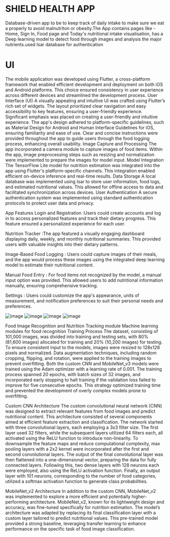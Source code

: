 # SHIELD HEALTH APP
Database-driven app to be to keep track of daily intake to make sure we eat a properly to avoid malnutriton or obesity.The App contains pages like - Home, Sign In, Food page and Today's nutritional intake visualisation, has a Deep learning model to detect food through images and analysis the major nutrients.used Isar database for authentication

# UI
The mobile application was developed using Flutter, a cross-platform framework that enabled efficient development and deployment on both iOS and Android platforms. This choice ensured consistency in user experience across different devices and streamlined the development process.
User Interface (UI)
A visually appealing and intuitive UI was crafted using Flutter’s rich set of widgets. The layout prioritized clear navigation and easy accessibility to key features, ensuring a user-friendly experience.
Significant emphasis was placed on creating a user-friendly and intuitive experience. The app's design adhered to platform-specific guidelines, such as Material Design for Android and Human Interface Guidelines for iOS, ensuring familiarity and ease of use. Clear and concise instructions were provided throughout the app to guide users through the food logging process, enhancing overall usability.
Image Capture and Processing
The app incorporated a camera module to capture images of food items. Within the app, image preprocessing steps such as resizing and normalization were implemented to prepare the images for model input.
Model Integration
The TensorFlow Lite model for nutrition estimation was integrated into the app using Flutter's platform-specific channels. This integration enabled efficient on-device inference and real-time results.
Data Storage
A local database was implemented using Isar to store user information, food logs, and estimated nutritional values. This allowed for offline access to data and facilitated synchronization across devices.
User Authentication
A secure authentication system was implemented using standard authentication protocols to protect user data and privacy.

App Features 
Login and Registration :Users could create accounts and log in to access personalized features and track their dietary progress. This feature ensured a personalized experience for each user.

Nutrition Tracker :The app featured a visually engaging dashboard displaying daily, weekly, and monthly nutritional summaries. This provided users with valuable insights into their dietary patterns.

Image-Based Food Logging : Users could capture images of their meals, and the app would process these images using the integrated deep learning model to estimate their nutritional content.

Manual Food Entry : For food items not recognized by the model, a manual input option was provided. This allowed users to add nutritional information manually, ensuring comprehensive tracking.

Settings  : Users could customize the app's appearance, units of measurement, and notification preferences to suit their personal needs and preferences.


![image](https://github.com/user-attachments/assets/a25105f7-4672-4a29-a2ea-991804176738)
![image](https://github.com/user-attachments/assets/13399555-6081-4d53-a687-1e4b8f899fca)
![image](https://github.com/user-attachments/assets/5e139cfc-2cac-4090-9b87-5f67fb9a832b)
![image](https://github.com/user-attachments/assets/97b1b569-c95c-45ff-920b-0f8f9d477c90)

Food Image Recognition and Nutrition Tracking module
Machine learning modules for food recognition
Training Process
The dataset, consisting of 101,000 images, was divided into training and testing sets, with 80% (81,600 images) allocated for training and 20% (10,200 images) for testing. To ensure consistent input to the models, images were resized to 128x128 pixels and normalized. Data augmentation techniques, including random cropping, flipping, and rotation, were applied to the training images to prevent overfitting. Both the custom CNN and MobileNet_v3 models were trained using the Adam optimizer with a learning rate of 0.001. The training process spanned 20 epochs, with batch sizes of 32 images, and incorporated early stopping to halt training if the validation loss failed to improve for five consecutive epochs. This strategy optimized training time and prevented the development of overly complex models prone to overfitting. 

Custom CNN Architecture
The custom convolutional neural network (CNN) was designed to extract relevant features from food images and predict nutritional content. This architecture consisted of several components aimed at efficient feature extraction and classification. The network started with three convolutional layers, each employing a 3x3 filter size. The first layer used 32 filters, while the subsequent layers utilized 64 filters each, all activated using the ReLU function to introduce non-linearity. To downsample the feature maps and reduce computational complexity, max pooling layers with a 2x2 kernel were incorporated after the first and second convolutional layers. The output of the final convolutional layer was then flattened into a one-dimensional vector, preparing the data for fully connected layers. Following this, two dense layers with 128 neurons each were employed, also using the ReLU activation function. Finally, an output layer with 101 neurons, corresponding to the number of food categories, utilized a softmax activation function to generate class probabilities.

MobileNet_v2 Architecture
In addition to the custom CNN, MobileNet_v2 was implemented to explore a more efficient and potentially higher-performing architecture. MobileNet_v2, known for its lightweight design and accuracy, was fine-tuned specifically for nutrition estimation. The model’s architecture was adapted by replacing its final classification layer with a custom layer tailored to predict nutritional values. This pre-trained model provided a strong baseline, leveraging transfer learning to enhance performance on the specific task of food image classification.



